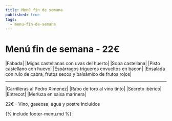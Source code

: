 ```yaml
---
title: Menú fin de semana
published: true
tags:
  - menu-fin-de-semana
---
```


# Menú fin de semana - 22€

|Fabada|
|Migas castellanas con uvas del huerto|
|Sopa castellana|
|Pisto castellano con huevo|
|Espárragos trigueros envueltos en bacon|
|Ensalada con rulo de cabra, frutos secos y balsámico de frutos rojos|

------

|Carrilleras al Pedro Ximenez|
|Rabo de toro al vino tinto|
|Secreto ibérico|
|Entrecot|
|Merluza en salsa marinera|

22€ - Vino, gaseosa, agua y postre incluidos

{% include footer-menu.md %}
